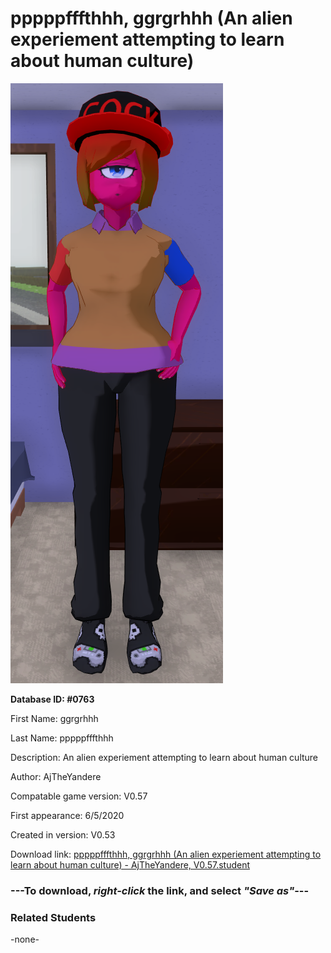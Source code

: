 # pppppfffthhh, ggrgrhhh (An alien experiement attempting to learn about human culture)

<img src="../../Files/Images/pppppfffthhh, ggrgrhhh (An alien experiement attempting to learn about human culture).png" title="pppppfffthhh, ggrgrhhh (An alien experiement attempting to learn about human culture) - AjTheYandere, V0.57">

**Database ID: #0763**

First Name: ggrgrhhh

Last Name: pppppfffthhh

Description: An alien experiement attempting to learn about human culture

Author: AjTheYandere

Compatable game version: V0.57

First appearance: 6/5/2020

Created in version: V0.53

Download link: <a href="https://raw.githubusercontent.com/Arbiter1223/Daigaku-Gurashi-Custom-Students/master/Files/Student%20Files/pppppfffthhh%2C%20ggrgrhhh%20(An%20alien%20experiement%20attempting%20to%20learn%20about%20human%20culture)%20-%20AjTheYandere%2C%20V0.57.student">pppppfffthhh, ggrgrhhh (An alien experiement attempting to learn about human culture) - AjTheYandere, V0.57.student</a>

### ---**To download, _right-click_ the link, and select _"Save as"_**---

### Related Students

-none-
